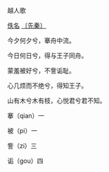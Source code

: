  越人歌

[佚名](https://so.gushiwen.cn/authorv_2128926194cd.aspx) [〔先秦〕](https://so.gushiwen.cn/shiwens/default.aspx?cstr=先秦)

今夕何夕兮，搴舟中流。

今日何日兮，得与王子同舟。

蒙羞被好兮，不訾诟耻。

心几烦而不绝兮，得知王子。

山有木兮木有枝，心悦君兮君不知。



搴（qian）一

被（pi）一

訾（zi）三

诟（gou）四